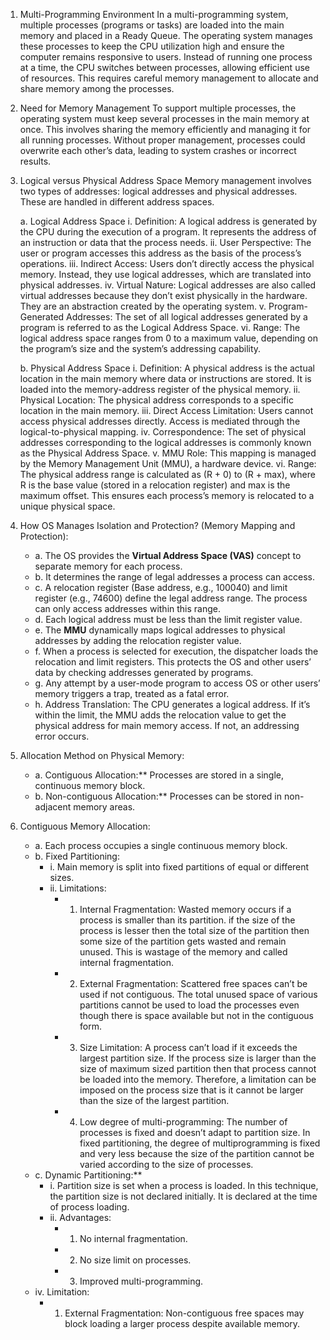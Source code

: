 1. Multi-Programming Environment
   In a multi-programming system, multiple processes (programs or tasks) are loaded into the main memory and placed in a Ready Queue. 
   The operating system manages these processes to keep the CPU utilization high and ensure the computer remains responsive to users. 
   Instead of running one process at a time, the CPU switches between processes, allowing efficient use of resources. This requires 
   careful memory management to allocate and share memory among the processes.

2. Need for Memory Management
   To support multiple processes, the operating system must keep several processes in the main memory at once. This involves sharing 
   the memory efficiently and managing it for all running processes. Without proper management, processes could overwrite each other’s 
   data, leading to system crashes or incorrect results.

3. Logical versus Physical Address Space
   Memory management involves two types of addresses: logical addresses and physical addresses. These are handled in different address spaces.

   a. Logical Address Space
      i. Definition: A logical address is generated by the CPU during the execution of a program. It represents the address of an instruction 
         or data that the process needs.
      ii. User Perspective: The user or program accesses this address as the basis of the process’s operations.
      iii. Indirect Access: Users don’t directly access the physical memory. Instead, they use logical addresses, which are translated into 
         physical addresses.
      iv. Virtual Nature: Logical addresses are also called virtual addresses because they don’t exist physically in the hardware. 
         They are an abstraction created by the operating system.
      v. Program-Generated Addresses: The set of all logical addresses generated by a program is referred to as the Logical Address Space.
      vi. Range: The logical address space ranges from 0 to a maximum value, depending on the program’s size and the system’s addressing capability.

    b. Physical Address Space
      i. Definition: A physical address is the actual location in the main memory where data or instructions are stored. It is loaded into the 
         memory-address register of the physical memory.
      ii. Physical Location: The physical address corresponds to a specific location in the main memory.
      iii. Direct Access Limitation: Users cannot access physical addresses directly. Access is mediated through the logical-to-physical mapping.
      iv. Correspondence: The set of physical addresses corresponding to the logical addresses is commonly known as the Physical Address Space.
      v. MMU Role: This mapping is managed by the Memory Management Unit (MMU), a hardware device.
      vi. Range: The physical address range is calculated as (R + 0) to (R + max), where R is the base value (stored in a relocation register) 
         and max is the maximum offset. This ensures each process’s memory is relocated to a unique physical space.
 
4. How OS Manages Isolation and Protection? (Memory Mapping and Protection):
   - a. The OS provides the **Virtual Address Space (VAS)** concept to separate memory for each process.
   - b. It determines the range of legal addresses a process can access.
   - c. A relocation register (Base address, e.g., 100040) and limit register (e.g., 74600) define the legal address range. 
        The process can only access addresses within this range.
   - d. Each logical address must be less than the limit register value.
   - e. The **MMU** dynamically maps logical addresses to physical addresses by adding the relocation register value.
   - f. When a process is selected for execution, the dispatcher loads the relocation and limit registers. This protects the OS and 
        other users’ data by checking addresses generated by programs.
   - g. Any attempt by a user-mode program to access OS or other users’ memory triggers a trap, treated as a fatal error.
   - h. Address Translation: The CPU generates a logical address. If it’s within the limit, the MMU adds the relocation value 
        to get the physical address for main memory access. If not, an addressing error occurs.

5. Allocation Method on Physical Memory:
   - a. Contiguous Allocation:** Processes are stored in a single, continuous memory block.
   - b. Non-contiguous Allocation:** Processes can be stored in non-adjacent memory areas.

6. Contiguous Memory Allocation:
   - a. Each process occupies a single continuous memory block.
   - b. Fixed Partitioning:
     - i. Main memory is split into fixed partitions of equal or different sizes.
     - ii. Limitations:
       - 1. Internal Fragmentation: Wasted memory occurs if a process is smaller than its partition.
            if the size of the process is lesser then the total size of the partition then some size of the partition gets wasted and remain unused. This is                    wastage of the memory and called internal fragmentation. 
       - 2. External Fragmentation: Scattered free spaces can’t be used if not contiguous.
             The total unused space of various partitions cannot be used to load the processes even though there is space available but not in the contiguous form. 
       - 3. Size Limitation: A process can’t load if it exceeds the largest partition size.
            If the process size is larger than the size of maximum sized partition then that process cannot be loaded into the memory. Therefore, a limitation can              be imposed on the process size that is it cannot be larger than the size of the largest partition.
       - 4. Low degree of multi-programming: The number of processes is fixed and doesn’t adapt to partition size.
            In fixed partitioning, the degree of multiprogramming is fixed and very less because the size of the partition cannot be varied according to the size               of processes. 
    - c. Dynamic Partitioning:**
      - i. Partition size is set when a process is loaded. In this technique, the partition size is not declared initially. It is declared at the time of process              loading. 
      - ii. Advantages:
        - 1. No internal fragmentation.
        - 2. No size limit on processes.
        - 3. Improved multi-programming.
     - iv. Limitation:
       - 1. External Fragmentation: Non-contiguous free spaces may block loading a larger process despite available memory.



